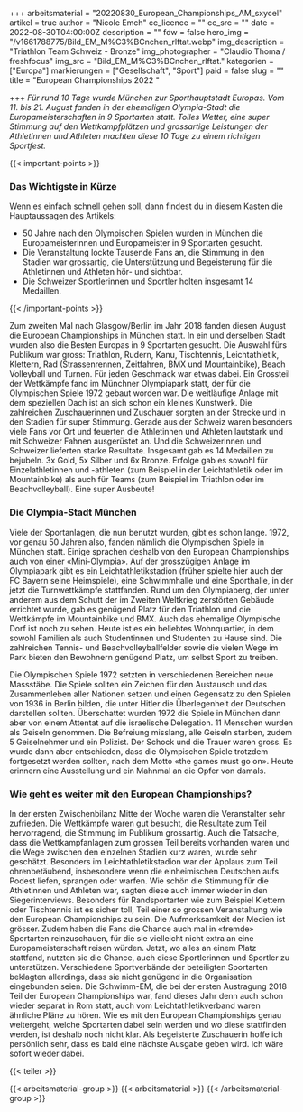 +++
arbeitsmaterial = "20220830_European_Championships_AM_sxycel"
artikel = true
author = "Nicole Emch"
cc_licence = ""
cc_src = ""
date = 2022-08-30T04:00:00Z
description = ""
fdw = false
hero_img = "/v1661788775/Bild_EM_M%C3%BCnchen_rlftat.webp"
img_description = "Triathlon Team Schweiz - Bronze"
img_photographer = "Claudio Thoma / freshfocus"
img_src = "Bild_EM_M%C3%BCnchen_rlftat."
kategorien = ["Europa"]
markierungen = ["Gesellschaft", "Sport"]
paid = false
slug = ""
title = "European Championships 2022 "

+++
_Für rund 10 Tage wurde München zur Sporthauptstadt Europas. Vom 11. bis 21. August fanden in der ehemaligen Olympia-Stadt die Europameisterschaften in 9 Sportarten statt. Tolles Wetter, eine super Stimmung auf den Wettkampfplätzen und grossartige Leistungen der Athletinnen und Athleten machten diese 10 Tage zu einem richtigen Sportfest._

{{< important-points >}} <h3>Das Wichtigste in Kürze</h3>

<p>Wenn es einfach schnell gehen soll, dann findest du in diesem Kasten die Hauptaussagen des Artikels:</p>

<ul>

<li>50 Jahre nach den Olympischen Spielen wurden in München die Europameisterinnen und Europameister in 9 Sportarten gesucht.</li>

<li>Die Veranstaltung lockte Tausende Fans an, die Stimmung in den Stadien war grossartig, die Unterstützung und Begeisterung für die Athletinnen und Athleten hör- und sichtbar.</li>

<li>Die Schweizer Sportlerinnen und Sportler holten insgesamt 14 Medaillen.</li>

</ul> {{< /important-points >}}

Zum zweiten Mal nach Glasgow/Berlin im Jahr 2018 fanden diesen August die European Championships in München statt. In ein und derselben Stadt wurden also die Besten Europas in 9 Sportarten gesucht. Die Auswahl fürs Publikum war gross: Triathlon, Rudern, Kanu, Tischtennis, Leichtathletik, Klettern, Rad (Strassenrennen, Zeitfahren, BMX und Mountainbike), Beach Volleyball und Turnen. Für jeden Geschmack war etwas dabei. Ein Grossteil der Wettkämpfe fand im Münchner Olympiapark statt, der für die Olympischen Spiele 1972 gebaut worden war. Die weitläufige Anlage mit dem speziellen Dach ist an sich schon ein kleines Kunstwerk. Die zahlreichen Zuschauerinnen und Zuschauer sorgten an der Strecke und in den Stadien für super Stimmung. Gerade aus der Schweiz waren besonders viele Fans vor Ort und feuerten die Athletinnen und Athleten lautstark und mit Schweizer Fahnen ausgerüstet an. Und die Schweizerinnen und Schweizer lieferten starke Resultate. Insgesamt gab es 14 Medaillen zu bejubeln. 3x Gold, 5x Silber und 6x Bronze. Erfolge gab es sowohl für Einzelathletinnen und -athleten (zum Beispiel in der Leichtathletik oder im Mountainbike) als auch für Teams (zum Beispiel im Triathlon oder im Beachvolleyball). Eine super Ausbeute!

### Die Olympia-Stadt München

Viele der Sportanlagen, die nun benutzt wurden, gibt es schon lange. 1972, vor genau 50 Jahren also, fanden nämlich die Olympischen Spiele in München statt. Einige sprachen deshalb von den European Championships auch von einer «Mini-Olympia». Auf der grosszügigen Anlage im Olympiapark gibt es ein Leichtathletikstadion (früher spielte hier auch der FC Bayern seine Heimspiele), eine Schwimmhalle und eine Sporthalle, in der jetzt die Turnwettkämpfe stattfanden. Rund um den Olympiaberg, der unter anderem aus dem Schutt der im Zweiten Weltkrieg zerstörten Gebäude errichtet wurde, gab es genügend Platz für den Triathlon und die Wettkämpfe im Mountainbike und BMX. Auch das ehemalige Olympische Dorf ist noch zu sehen. Heute ist es ein beliebtes Wohnquartier, in dem sowohl Familien als auch Studentinnen und Studenten zu Hause sind. Die zahlreichen Tennis- und Beachvolleyballfelder sowie die vielen Wege im Park bieten den Bewohnern genügend Platz, um selbst Sport zu treiben.

Die Olympischen Spiele 1972 setzten in verschiedenen Bereichen neue Massstäbe. Die Spiele sollten ein Zeichen für den Austausch und das Zusammenleben aller Nationen setzen und einen Gegensatz zu den Spielen von 1936 in Berlin bilden, die unter Hitler die Überlegenheit der Deutschen darstellen sollten. Überschattet wurden 1972 die Spiele in München dann aber von einem Attentat auf die israelische Delegation. 11 Menschen wurden als Geiseln genommen. Die Befreiung misslang, alle Geiseln starben, zudem 5 Geiselnehmer und ein Polizist. Der Schock und die Trauer waren gross. Es wurde dann aber entschieden, dass die Olympischen Spiele trotzdem fortgesetzt werden sollten, nach dem Motto «the games must go on». Heute erinnern eine Ausstellung und ein Mahnmal an die Opfer von damals.

### Wie geht es weiter mit den European Championships?

In der ersten Zwischenbilanz Mitte der Woche waren die Veranstalter sehr zufrieden. Die Wettkämpfe waren gut besucht, die Resultate zum Teil hervorragend, die Stimmung im Publikum grossartig. Auch die Tatsache, dass die Wettkampfanlagen zum grossen Teil bereits vorhanden waren und die Wege zwischen den einzelnen Stadien kurz waren, wurde sehr geschätzt. Besonders im Leichtathletikstadion war der Applaus zum Teil ohrenbetäubend, insbesondere wenn die einheimischen Deutschen aufs Podest liefen, sprangen oder warfen. Wie schön die Stimmung für die Athletinnen und Athleten war, sagten diese auch immer wieder in den Siegerinterviews. Besonders für Randsportarten wie zum Beispiel Klettern oder Tischtennis ist es sicher toll, Teil einer so grossen Veranstaltung wie den European Championships zu sein. Die Aufmerksamkeit der Medien ist grösser. Zudem haben die Fans die Chance auch mal in «fremde» Sportarten reinzuschauen, für die sie vielleicht nicht extra an eine Europameisterschaft reisen würden. Jetzt, wo alles an einem Platz stattfand, nutzten sie die Chance, auch diese Sportlerinnen und Sportler zu unterstützen. Verschiedene Sportverbände der beteiligten Sportarten beklagten allerdings, dass sie nicht genügend in die Organisation eingebunden seien. Die Schwimm-EM, die bei der ersten Austragung 2018 Teil der European Championships war, fand dieses Jahr denn auch schon wieder separat in Rom statt, auch vom Leichtathletikverband waren ähnliche Pläne zu hören. Wie es mit den European Championships genau weitergeht, welche Sportarten dabei sein werden und wo diese stattfinden werden, ist deshalb noch nicht klar. Als begeisterte Zuschauerin hoffe ich persönlich sehr, dass es bald eine nächste Ausgabe geben wird. Ich wäre sofort wieder dabei.

{{< teiler >}}

{{< arbeitsmaterial-group >}} {{< arbeitsmaterial >}} {{< /arbeitsmaterial-group >}}